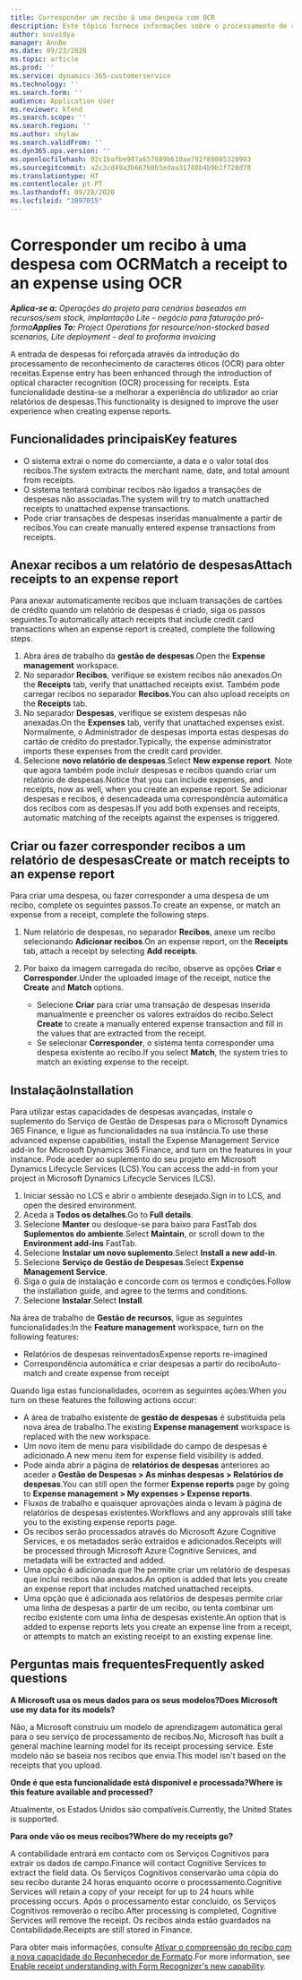 ```yaml
---
title: Corresponder um recibo à uma despesa com OCR
description: Este tópico fornece informações sobre o processamento de reconhecimento de caracteres óticos (OCR) para obter recibos.
author: suvaidya
manager: AnnBe
ms.date: 09/23/2020
ms.topic: article
ms.prod: ''
ms.service: dynamics-365-customerservice
ms.technology: ''
ms.search.form: ''
audience: Application User
ms.reviewer: kfend
ms.search.scope: ''
ms.search.region: ''
ms.author: shylaw
ms.search.validFrom: ''
ms.dyn365.ops.version: ''
ms.openlocfilehash: 02c1bafbe907a657689b610ae792f88085320903
ms.sourcegitcommit: a2c3cd49a3b667b8b5edaa31788b4b9b1f728d78
ms.translationtype: HT
ms.contentlocale: pt-PT
ms.lasthandoff: 09/28/2020
ms.locfileid: "3897015"
---
```

# <a name="match-a-receipt-to-an-expense-using-ocr"></a><span data-ttu-id="66f88-103">Corresponder um recibo à uma despesa com OCR</span><span class="sxs-lookup"><span data-stu-id="66f88-103">Match a receipt to an expense using OCR</span></span>

<span data-ttu-id="66f88-104">_**Aplica-se a:** Operações do projeto para cenários baseados em recursos/sem stock, implantação Lite - negócio para faturação pró-forma_</span><span class="sxs-lookup"><span data-stu-id="66f88-104">_**Applies To:** Project Operations for resource/non-stocked based scenarios, Lite deployment - deal to proforma invoicing_</span></span>

<span data-ttu-id="66f88-105">A entrada de despesas foi reforçada através da introdução do processamento de reconhecimento de caracteres óticos (OCR) para obter receitas.</span><span class="sxs-lookup"><span data-stu-id="66f88-105">Expense entry has been enhanced through the introduction of optical character recognition (OCR) processing for receipts.</span></span> <span data-ttu-id="66f88-106">Esta funcionalidade destina-se a melhorar a experiência do utilizador ao criar relatórios de despesas.</span><span class="sxs-lookup"><span data-stu-id="66f88-106">This functionality is designed to improve the user experience when creating expense reports.</span></span>

## <a name="key-features"></a><span data-ttu-id="66f88-107">Funcionalidades principais</span><span class="sxs-lookup"><span data-stu-id="66f88-107">Key features</span></span>

- <span data-ttu-id="66f88-108">O sistema extrai o nome do comerciante, a data e o valor total dos recibos.</span><span class="sxs-lookup"><span data-stu-id="66f88-108">The system extracts the merchant name, date, and total amount from receipts.</span></span>
- <span data-ttu-id="66f88-109">O sistema tentará combinar recibos não ligados a transações de despesas não associadas.</span><span class="sxs-lookup"><span data-stu-id="66f88-109">The system will try to match unattached receipts to unattached expense transactions.</span></span>
- <span data-ttu-id="66f88-110">Pode criar transações de despesas inseridas manualmente a partir de recibos.</span><span class="sxs-lookup"><span data-stu-id="66f88-110">You can create manually entered expense transactions from receipts.</span></span>

## <a name="attach-receipts-to-an-expense-report"></a><span data-ttu-id="66f88-111">Anexar recibos a um relatório de despesas</span><span class="sxs-lookup"><span data-stu-id="66f88-111">Attach receipts to an expense report</span></span>

<span data-ttu-id="66f88-112">Para anexar automaticamente recibos que incluam transações de cartões de crédito quando um relatório de despesas é criado, siga os passos seguintes.</span><span class="sxs-lookup"><span data-stu-id="66f88-112">To automatically attach receipts that include credit card transactions when an expense report is created, complete the following steps.</span></span>

  1. <span data-ttu-id="66f88-113">Abra área de trabalho da **gestão de despesas**.</span><span class="sxs-lookup"><span data-stu-id="66f88-113">Open the **Expense management** workspace.</span></span>
  2. <span data-ttu-id="66f88-114">No separador **Recibos**, verifique se existem recibos não anexados.</span><span class="sxs-lookup"><span data-stu-id="66f88-114">On the **Receipts** tab, verify that unattached receipts exist.</span></span> <span data-ttu-id="66f88-115">Também pode carregar recibos no separador **Recibos**.</span><span class="sxs-lookup"><span data-stu-id="66f88-115">You can also upload receipts on the **Receipts** tab.</span></span>
  3. <span data-ttu-id="66f88-116">No separador **Despesas**, verifique se existem despesas não anexadas.</span><span class="sxs-lookup"><span data-stu-id="66f88-116">On the **Expenses** tab, verify that unattached expenses exist.</span></span> <span data-ttu-id="66f88-117">Normalmente, o Administrador de despesas importa estas despesas do cartão de crédito do prestador.</span><span class="sxs-lookup"><span data-stu-id="66f88-117">Typically, the expense administrator imports these expenses from the credit card provider.</span></span>
  4. <span data-ttu-id="66f88-118">Selecione **novo relatório de despesas**.</span><span class="sxs-lookup"><span data-stu-id="66f88-118">Select **New expense report**.</span></span> <span data-ttu-id="66f88-119">Note que agora também pode incluir despesas e recibos quando criar um relatório de despesas.</span><span class="sxs-lookup"><span data-stu-id="66f88-119">Notice that you can include expenses, and receipts, now as well, when you create an expense report.</span></span> <span data-ttu-id="66f88-120">Se adicionar despesas e recibos, é desencadeada uma correspondência automática dos recibos com as despesas.</span><span class="sxs-lookup"><span data-stu-id="66f88-120">If you add both expenses and receipts, automatic matching of the receipts against the expenses is triggered.</span></span>

## <a name="create-or-match-receipts-to-an-expense-report"></a><span data-ttu-id="66f88-121">Criar ou fazer corresponder recibos a um relatório de despesas</span><span class="sxs-lookup"><span data-stu-id="66f88-121">Create or match receipts to an expense report</span></span>
<span data-ttu-id="66f88-122">Para criar uma despesa, ou fazer corresponder a uma despesa de um recibo, complete os seguintes passos.</span><span class="sxs-lookup"><span data-stu-id="66f88-122">To create an expense, or match an expense from a receipt, complete the following steps.</span></span>

  1. <span data-ttu-id="66f88-123">Num relatório de despesas, no separador **Recibos**, anexe um recibo selecionando **Adicionar recibos**.</span><span class="sxs-lookup"><span data-stu-id="66f88-123">On an expense report, on the **Receipts** tab, attach a receipt by selecting **Add receipts**.</span></span>
  2. <span data-ttu-id="66f88-124">Por baixo da imagem carregada do recibo, observe as opções **Criar** e **Corresponder**.</span><span class="sxs-lookup"><span data-stu-id="66f88-124">Under the uploaded image of the receipt, notice the **Create** and **Match** options.</span></span>

      - <span data-ttu-id="66f88-125">Selecione **Criar** para criar uma transação de despesas inserida manualmente e preencher os valores extraídos do recibo.</span><span class="sxs-lookup"><span data-stu-id="66f88-125">Select **Create** to create a manually entered expense transaction and fill in the values that are extracted from the receipt.</span></span>
      - <span data-ttu-id="66f88-126">Se selecionar **Corresponder**, o sistema tenta corresponder uma despesa existente ao recibo.</span><span class="sxs-lookup"><span data-stu-id="66f88-126">If you select **Match**, the system tries to match an existing expense to the receipt.</span></span>

## <a name="installation"></a><span data-ttu-id="66f88-127">Instalação</span><span class="sxs-lookup"><span data-stu-id="66f88-127">Installation</span></span>

<span data-ttu-id="66f88-128">Para utilizar estas capacidades de despesas avançadas, instale o suplemento do Serviço de Gestão de Despesas para o Microsoft Dynamics 365 Finance, e ligue as funcionalidades na sua instância.</span><span class="sxs-lookup"><span data-stu-id="66f88-128">To use these advanced expense capabilities, install the Expense Management Service add-in for Microsoft Dynamics 365 Finance, and turn on the features in your instance.</span></span> <span data-ttu-id="66f88-129">Pode aceder ao suplemento do seu projeto em Microsoft Dynamics Lifecycle Services (LCS).</span><span class="sxs-lookup"><span data-stu-id="66f88-129">You can access the add-in from your project in Microsoft Dynamics Lifecycle Services (LCS).</span></span>

1. <span data-ttu-id="66f88-130">Iniciar sessão no LCS e abrir o ambiente desejado.</span><span class="sxs-lookup"><span data-stu-id="66f88-130">Sign in to LCS, and open the desired environment.</span></span>
2. <span data-ttu-id="66f88-131">Aceda a **Todos os detalhes**.</span><span class="sxs-lookup"><span data-stu-id="66f88-131">Go to **Full details**.</span></span>
3. <span data-ttu-id="66f88-132">Selecione **Manter** ou desloque-se para baixo para FastTab dos **Suplementos do ambiente**.</span><span class="sxs-lookup"><span data-stu-id="66f88-132">Select **Maintain**, or scroll down to the **Environment add-ins** FastTab.</span></span>
4. <span data-ttu-id="66f88-133">Selecione **Instalar um novo suplemento**.</span><span class="sxs-lookup"><span data-stu-id="66f88-133">Select **Install a new add-in**.</span></span>
5. <span data-ttu-id="66f88-134">Selecione **Serviço de Gestão de Despesas**.</span><span class="sxs-lookup"><span data-stu-id="66f88-134">Select **Expense Management Service**.</span></span>
6. <span data-ttu-id="66f88-135">Siga o guia de instalação e concorde com os termos e condições.</span><span class="sxs-lookup"><span data-stu-id="66f88-135">Follow the installation guide, and agree to the terms and conditions.</span></span>
7. <span data-ttu-id="66f88-136">Selecione **Instalar**.</span><span class="sxs-lookup"><span data-stu-id="66f88-136">Select **Install**.</span></span>

<span data-ttu-id="66f88-137">Na área de trabalho de **Gestão de recursos**, ligue as seguintes funcionalidades:</span><span class="sxs-lookup"><span data-stu-id="66f88-137">In the **Feature management** workspace, turn on the following features:</span></span>

- <span data-ttu-id="66f88-138">Relatórios de despesas reinventados</span><span class="sxs-lookup"><span data-stu-id="66f88-138">Expense reports re-imagined</span></span>
- <span data-ttu-id="66f88-139">Correspondência automática e criar despesas a partir do recibo</span><span class="sxs-lookup"><span data-stu-id="66f88-139">Auto-match and create expense from receipt</span></span>

<span data-ttu-id="66f88-140">Quando liga estas funcionalidades, ocorrem as seguintes ações:</span><span class="sxs-lookup"><span data-stu-id="66f88-140">When you turn on these features the following actions occur:</span></span>

- <span data-ttu-id="66f88-141">A área de trabalho existente de **gestão de despesas** é substituída pela nova área de trabalho.</span><span class="sxs-lookup"><span data-stu-id="66f88-141">The existing **Expense management** workspace is replaced with the new workspace.</span></span>
- <span data-ttu-id="66f88-142">Um novo item de menu para visibilidade do campo de despesas é adicionado.</span><span class="sxs-lookup"><span data-stu-id="66f88-142">A new menu item for expense field visibility is added.</span></span>
- <span data-ttu-id="66f88-143">Pode ainda abrir a página de **relatórios de despesas** anteriores ao aceder a **Gestão de Despesas > As minhas despesas > Relatórios de despesas**.</span><span class="sxs-lookup"><span data-stu-id="66f88-143">You can still open the former **Expense reports** page by going to **Expense management > My expenses > Expense reports**.</span></span>
- <span data-ttu-id="66f88-144">Fluxos de trabalho e quaisquer aprovações ainda o levam à página de relatórios de despesas existentes.</span><span class="sxs-lookup"><span data-stu-id="66f88-144">Workflows and any approvals still take you to the existing expense reports page.</span></span>
- <span data-ttu-id="66f88-145">Os recibos serão processados através do Microsoft Azure Cognitive Services, e os metadados serão extraídos e adicionados.</span><span class="sxs-lookup"><span data-stu-id="66f88-145">Receipts will be processed through Microsoft Azure Cognitive Services, and metadata will be extracted and added.</span></span>
- <span data-ttu-id="66f88-146">Uma opção é adicionada que lhe permite criar um relatório de despesas que inclui recibos não anexados.</span><span class="sxs-lookup"><span data-stu-id="66f88-146">An option is added that lets you create an expense report that includes matched unattached receipts.</span></span>
- <span data-ttu-id="66f88-147">Uma opção que é adicionada aos relatórios de despesas permite criar uma linha de despesas a partir de um recibo, ou tenta combinar um recibo existente com uma linha de despesas existente.</span><span class="sxs-lookup"><span data-stu-id="66f88-147">An option that is added to expense reports lets you create an expense line from a receipt, or attempts to match an existing receipt to an existing expense line.</span></span>

## <a name="frequently-asked-questions"></a><span data-ttu-id="66f88-148">Perguntas mais frequentes</span><span class="sxs-lookup"><span data-stu-id="66f88-148">Frequently asked questions</span></span>

<span data-ttu-id="66f88-149">**A Microsoft usa os meus dados para os seus modelos?**</span><span class="sxs-lookup"><span data-stu-id="66f88-149">**Does Microsoft use my data for its models?**</span></span>

<span data-ttu-id="66f88-150">Não, a Microsoft construiu um modelo de aprendizagem automática geral para o seu serviço de processamento de recibos.</span><span class="sxs-lookup"><span data-stu-id="66f88-150">No, Microsoft has built a general machine learning model for its receipt processing service.</span></span> <span data-ttu-id="66f88-151">Este modelo não se baseia nos recibos que envia.</span><span class="sxs-lookup"><span data-stu-id="66f88-151">This model isn't based on the receipts that you upload.</span></span>

<span data-ttu-id="66f88-152">**Onde é que esta funcionalidade está disponível e processada?**</span><span class="sxs-lookup"><span data-stu-id="66f88-152">**Where is this feature available and processed?**</span></span>

<span data-ttu-id="66f88-153">Atualmente, os Estados Unidos são compatíveis.</span><span class="sxs-lookup"><span data-stu-id="66f88-153">Currently, the United States is supported.</span></span>

<span data-ttu-id="66f88-154">**Para onde vão os meus recibos?**</span><span class="sxs-lookup"><span data-stu-id="66f88-154">**Where do my receipts go?**</span></span>

<span data-ttu-id="66f88-155">A contabilidade entrará em contacto com os Serviços Cognitivos para extrair os dados de campo.</span><span class="sxs-lookup"><span data-stu-id="66f88-155">Finance will contact Cognitive Services to extract the field data.</span></span> <span data-ttu-id="66f88-156">Os Serviços Cognitivos conservarão uma cópia do seu recibo durante 24 horas enquanto ocorre o processamento.</span><span class="sxs-lookup"><span data-stu-id="66f88-156">Cognitive Services will retain a copy of your receipt for up to 24 hours while processing occurs.</span></span> <span data-ttu-id="66f88-157">Após o processamento estar concluído, os Serviços Cognitivos removerão o recibo.</span><span class="sxs-lookup"><span data-stu-id="66f88-157">After processing is completed, Cognitive Services will remove the receipt.</span></span> <span data-ttu-id="66f88-158">Os recibos ainda estão guardados na Contabilidade.</span><span class="sxs-lookup"><span data-stu-id="66f88-158">Receipts are still stored in Finance.</span></span>

<span data-ttu-id="66f88-159">Para obter mais informações, consulte [Ativar o compreensão do recibo com a nova capacidade do Reconhecedor de Formato](https://azure.microsoft.com/blog/enable-receipt-understanding-with-form-recognizer-s-new-capability/).</span><span class="sxs-lookup"><span data-stu-id="66f88-159">For more information, see [Enable receipt understanding with Form Recognizer's new capability](https://azure.microsoft.com/blog/enable-receipt-understanding-with-form-recognizer-s-new-capability/).</span></span>

